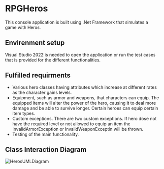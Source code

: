 # RPGHeros
This console application is built using .Net Framework that simulates a game with Heros. 

## Envirenment setup
Visual Studio 2022 is needed to open the application or run the test cases that is provided for the different functionalities.

## Fulfilled  requirments
* Various hero classes having attributes which increase at different rates as the character gains levels.
* Equipment, such as armor and weapons, that characters can equip. The equipped items will alter the power of the hero, causing it to deal more damage and be able to survive longer. Certain heroes can equip certain item types.
* Custom exceptions. There are two custom exceptions. If hero dose not have the required level or not allowed to equip an item the InvalidArmorException or InvalidWeaponExceptin will be thrown.
* Testing of the main functionality.

## Class Interaction Diagram
![HerosUMLDiagram](https://user-images.githubusercontent.com/64683703/219033960-d9e9b24e-a5a3-4265-962c-e38151315c35.PNG)
